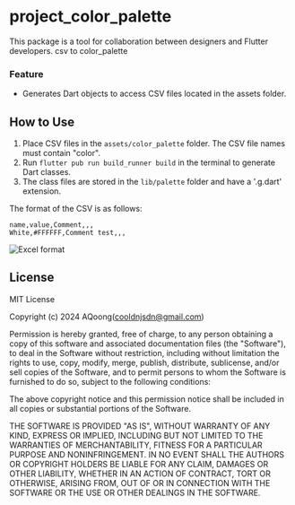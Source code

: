 # project_color_palette

This package is a tool for collaboration between designers and Flutter developers. csv to color_palette

### Feature
* Generates Dart objects to access CSV files located in the assets folder.

## How to Use
1. Place CSV files in the `assets/color_palette` folder. The CSV file names must contain "color".
2. Run `flutter pub run build_runner build` in the terminal to generate Dart classes.
3. The class files are stored in the `lib/palette` folder and have a '.g.dart' extension.

The format of the CSV is as follows:
```
name,value,Comment,,,
White,#FFFFFF,Comment test,,,
```
![Excel format](https://aqoong.github.io/readme-assets/project_color_palette/example_excel_image.png)

## License

MIT License

Copyright (c) 2024 AQoong(cooldnjsdn@gmail.com)

Permission is hereby granted, free of charge, to any person obtaining a copy
of this software and associated documentation files (the "Software"), to deal
in the Software without restriction, including without limitation the rights
to use, copy, modify, merge, publish, distribute, sublicense, and/or sell
copies of the Software, and to permit persons to whom the Software is
furnished to do so, subject to the following conditions:

The above copyright notice and this permission notice shall be included in all
copies or substantial portions of the Software.

THE SOFTWARE IS PROVIDED "AS IS", WITHOUT WARRANTY OF ANY KIND, EXPRESS OR
IMPLIED, INCLUDING BUT NOT LIMITED TO THE WARRANTIES OF MERCHANTABILITY,
FITNESS FOR A PARTICULAR PURPOSE AND NONINFRINGEMENT. IN NO EVENT SHALL THE
AUTHORS OR COPYRIGHT HOLDERS BE LIABLE FOR ANY CLAIM, DAMAGES OR OTHER
LIABILITY, WHETHER IN AN ACTION OF CONTRACT, TORT OR OTHERWISE, ARISING FROM,
OUT OF OR IN CONNECTION WITH THE SOFTWARE OR THE USE OR OTHER DEALINGS IN THE
SOFTWARE.
